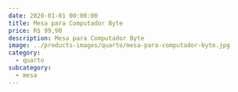 ```yaml
---
date: 2020-01-01 00:00:00
title: Mesa para Computador Byte
price: R$ 99,90
description: Mesa para Computador Byte
image: ../products-images/quarto/mesa-para-computador-byte.jpg
category:
  - quarto
subcategory:
  - mesa
---
```

